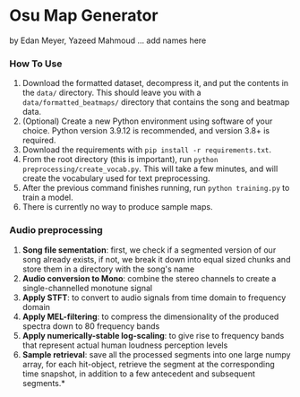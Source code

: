 # Osu Map Generator
by Edan Meyer, Yazeed Mahmoud ... add names here

### How To Use
1. Download the formatted dataset, decompress it, and put the contents in the `data/` directory. This should leave you with a `data/formatted_beatmaps/` directory that contains the song and beatmap data.
2. (Optional) Create a new Python environment using software of your choice. Python version 3.9.12 is recommended, and version 3.8+ is required.
3. Download the requirements with `pip install -r requirements.txt`.
4. From the root directory (this is important), run `python preprocessing/create_vocab.py`. This will take a few minutes, and will create the vocabulary used for text preprocessing.
5. After the previous command finishes running, run `python training.py` to train a model.
6. There is currently no way to produce sample maps.

### Audio preprocessing
1. **Song file sementation**: first, we check if a segmented version of our song already exists, if not, we break it down into equal sized chunks and store them in a directory with the song's name
2. **Audio conversion to Mono**: combine the stereo channels to create a single-channelled monotune signal
3. **Apply STFT**: to convert to audio signals from time domain to frequency domain
4. **Apply MEL-filtering**: to compress the dimensionality of the produced spectra down to 80 frequency bands
5. **Apply numerically-stable log-scaling**: to give rise to frequency bands that represent actual human loudness perception levels
6. **Sample retrieval**: save all the processed segments into one large numpy array, for each hit-object, retrieve the segment at the corresponding time snapshot, in addition to a few antecedent and subsequent segments.*
